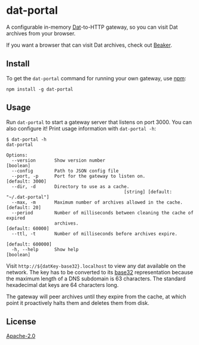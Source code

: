 # dat-portal

A configurable in-memory [Dat](https://datproject.org/)-to-HTTP gateway, so you can visit Dat archives from your browser.

If you want a browser that can visit Dat archives, check out [Beaker](https://beakerbrowser.com/).

## Install

To get the `dat-portal` command for running your own gateway, use [npm](https://www.npmjs.com/):

```
npm install -g dat-portal
```

## Usage

Run `dat-portal` to start a gateway server that listens on port 3000. You can also configure it! Print usage information with `dat-portal -h`:

```
$ dat-portal -h
dat-portal

Options:
  --version       Show version number                                  [boolean]
  --config        Path to JSON config file
  --port, -p      Port for the gateway to listen on.             [default: 3000]
  --dir, -d       Directory to use as a cache.
                                            [string] [default: "~/.dat-portal"]
  --max, -m       Maximum number of archives allowed in the cache. [default: 20]
  --period        Number of milliseconds between cleaning the cache of expired
                  archives.                                     [default: 60000]
  --ttl, -t       Number of milliseconds before archives expire.
                                                               [default: 600000]
  -h, --help      Show help                                            [boolean]
```

Visit `http://${datKey-base32}.localhost` to view any dat available on the network. The key has to be converted to its [base32](https://en.wikipedia.org/wiki/Base32) representation because the maximum length of a DNS subdomain is 63 characters. The standard hexadecimal dat keys are 64 characters long.

The gateway will peer archives until they expire from the cache, at which point it proactively halts them and deletes them from disk.


## License

[Apache-2.0](https://www.apache.org/licenses/LICENSE-2.0)
